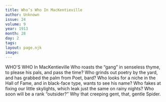 ```yaml
---
title: Who’s Who In MacKentieville
author: Unknown
issue: 24
volume: 9
year: 1913
month: 28
day: 2
tags:
layout: page.njk
image:
---
```

WHO'S WHO In MacKentieville    Who roasts the “gang” in senseless thyme, to please his pals, and pass the time? Who grinds out poetry by the yard, and has grabbed the palm from Poet, bard? Who looks for a niche in the Hall of Fame, and in black-face type, wants to see his name? Who fakes at fixing our little skylights, which leak just the same on rainy nights? Who soon will be a rank “outsider?” Why that creeping gent, that, gentle Spider. 

